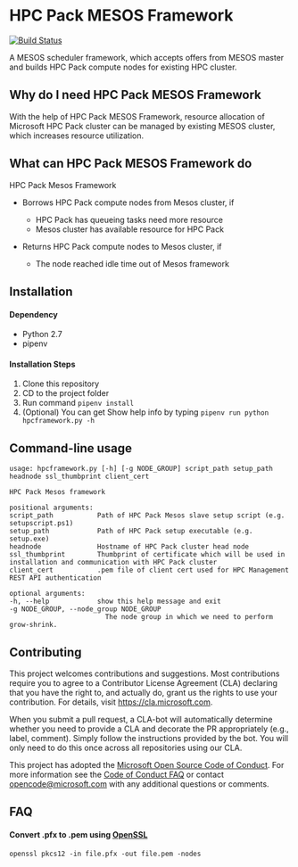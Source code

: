# HPC Pack MESOS Framework
[![Build Status](https://travis-ci.org/Azure/hpcpack-mesos.svg?branch=master)](https://travis-ci.org/Azure/hpcpack-mesos)

A MESOS scheduler framework, which accepts offers from MESOS master and builds HPC Pack compute nodes for existing HPC cluster.

## Why do I need HPC Pack MESOS Framework
With the help of HPC Pack MESOS Framework, resource allocation of Microsoft HPC Pack cluster can be managed by existing MESOS cluster, which increases resource utilization.

## What can HPC Pack MESOS Framework do
HPC Pack Mesos Framework
- Borrows HPC Pack compute nodes from Mesos cluster, if
    - HPC Pack has queueing tasks need more resource
    - Mesos cluster has available resource for HPC Pack

- Returns HPC Pack compute nodes to Mesos cluster, if
    - The node reached idle time out of Mesos framework

## Installation
#### Dependency
* Python 2.7
* pipenv

#### Installation Steps
1. Clone this repository
2. CD to the project folder
3. Run command `pipenv install`
4. (Optional) You can get Show help info by typing `pipenv run python hpcframework.py -h`

## Command-line usage
    usage: hpcframework.py [-h] [-g NODE_GROUP] script_path setup_path headnode ssl_thumbprint client_cert

    HPC Pack Mesos framework

    positional arguments:
    script_path           Path of HPC Pack Mesos slave setup script (e.g. setupscript.ps1)
    setup_path            Path of HPC Pack setup executable (e.g. setup.exe)
    headnode              Hostname of HPC Pack cluster head node
    ssl_thumbprint        Thumbprint of certificate which will be used in installation and communication with HPC Pack cluster
    client_cert           .pem file of client cert used for HPC Management REST API authentication

    optional arguments:
    -h, --help            show this help message and exit
    -g NODE_GROUP, --node_group NODE_GROUP
                            The node group in which we need to perform grow-shrink.

## Contributing

This project welcomes contributions and suggestions. Most contributions require you to
agree to a Contributor License Agreement (CLA) declaring that you have the right to,
and actually do, grant us the rights to use your contribution. For details, visit
https://cla.microsoft.com.

When you submit a pull request, a CLA-bot will automatically determine whether you need
to provide a CLA and decorate the PR appropriately (e.g., label, comment). Simply follow the
instructions provided by the bot. You will only need to do this once across all repositories using our CLA.

This project has adopted the [Microsoft Open Source Code of Conduct](https://opensource.microsoft.com/codeofconduct/).
For more information see the [Code of Conduct FAQ](https://opensource.microsoft.com/codeofconduct/faq/)
or contact [opencode@microsoft.com](mailto:opencode@microsoft.com) with any additional questions or comments.

## FAQ
#### Convert .pfx to .pem using [OpenSSL](https://github.com/openssl/openssl)
```openssl pkcs12 -in file.pfx -out file.pem -nodes```